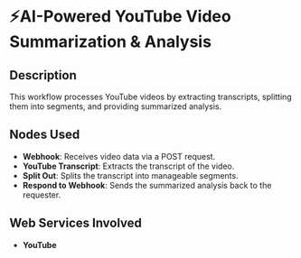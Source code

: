 # ⚡AI-Powered YouTube Video Summarization & Analysis

## Description
This workflow processes YouTube videos by extracting transcripts, splitting them into segments, and providing summarized analysis.

## Nodes Used
- **Webhook**: Receives video data via a POST request.
- **YouTube Transcript**: Extracts the transcript of the video.
- **Split Out**: Splits the transcript into manageable segments.
- **Respond to Webhook**: Sends the summarized analysis back to the requester.

## Web Services Involved
- **YouTube**

